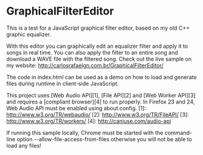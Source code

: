 GraphicalFilterEditor
=====================

This is a test for a JavaScript graphical filter editor, based on my old C++ graphic equalizer.

With this editor you can graphically edit an equalizer filter and apply it to songs in real time. You can also apply the filter to an entire song and download a WAVE file with the filtered song. Check out the live sample on my website: http://carlosrafaelgn.com.br/GraphicalFilterEditor/

The code in index.html can be used as a demo on how to load and generate files during runtime in client-side JavaScript.

This project uses [Web Audio API][1], [File API][2] and [Web Worker API][3] and requires a [compliant browser][4] to run properly. In Firefox 23 and 24, Web Audio API must be enabled using about:config.
[1]: http://www.w3.org/TR/webaudio/
[2]: http://www.w3.org/TR/FileAPI/
[3]: http://www.w3.org/TR/workers/
[4]: http://caniuse.com/audio-api

If running this sample locally, Chrome must be started with the command-line option --allow-file-access-from-files otherwise you will not be able to load any files!
